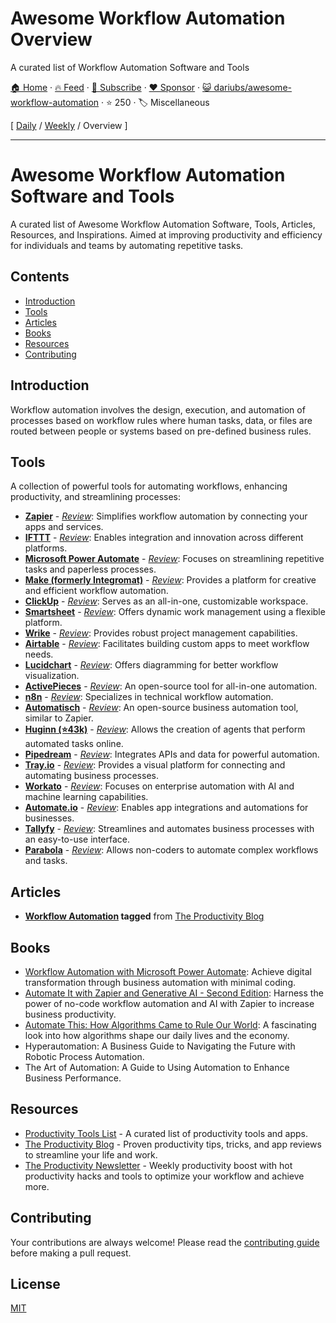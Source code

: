 # Awesome Workflow Automation Overview

A curated list of Workflow Automation Software and Tools

[🏠 Home](/README.md) · [🔥 Feed](https://www.trackawesomelist.com/dariubs/awesome-workflow-automation/rss.xml) · [📮 Subscribe](https://trackawesomelist.us17.list-manage.com/subscribe?u=d2f0117aa829c83a63ec63c2f&id=36a103854c) · [❤️  Sponsor](https://github.com/sponsors/theowenyoung) · [😺 dariubs/awesome-workflow-automation](https://github.com/dariubs/awesome-workflow-automation) · ⭐ 250 · 🏷️ Miscellaneous

[ [Daily](/content/dariubs/awesome-workflow-automation/README.md) / [Weekly](/content/dariubs/awesome-workflow-automation/week/README.md) / Overview ]

---

# Awesome Workflow Automation Software and Tools

A curated list of Awesome Workflow Automation Software, Tools, Articles, Resources, and Inspirations. Aimed at improving productivity and efficiency for individuals and teams by automating repetitive tasks.

## Contents

*   [Introduction](#introduction)
*   [Tools](#tools)
*   [Articles](#articles)
*   [Books](#books)
*   [Resources](#resources)
*   [Contributing](#contributing)

## Introduction

Workflow automation involves the design, execution, and automation of processes based on workflow rules where human tasks, data, or files are routed between people or systems based on pre-defined business rules.

## Tools

A collection of powerful tools for automating workflows, enhancing productivity, and streamlining processes:

*   **[Zapier](https://zapier.com/)** - *[Review](https://productivity.directory/zapier)*: Simplifies workflow automation by connecting your apps and services.
*   **[IFTTT](https://ifttt.com/)** - *[Review](https://productivity.directory/ifttt)*: Enables integration and innovation across different platforms.
*   **[Microsoft Power Automate](https://flow.microsoft.com/)** - *[Review](https://productivity.directory/microsoft-power-automate)*: Focuses on streamlining repetitive tasks and paperless processes.
*   **[Make (formerly Integromat)](https://www.make.com/)** - *[Review](https://productivity.directory/make)*: Provides a platform for creative and efficient workflow automation.
*   **[ClickUp](https://clickup.com/)** - *[Review](https://productivity.directory/clickup)*: Serves as an all-in-one, customizable workspace.
*   **[Smartsheet](https://www.smartsheet.com/)** - *[Review](https://productivity.directory/smartsheet)*: Offers dynamic work management using a flexible platform.
*   **[Wrike](https://www.wrike.com/)** - *[Review](https://productivity.directory/wrike)*: Provides robust project management capabilities.
*   **[Airtable](https://airtable.com/)** - *[Review](https://productivity.directory/airtable)*: Facilitates building custom apps to meet workflow needs.
*   **[Lucidchart](https://www.lucidchart.com/)** - *[Review](https://productivity.directory/lucidchart)*: Offers diagramming for better workflow visualization.
*   **[ActivePieces](https://www.activepieces.com/)** - *[Review](https://productivity.directory/activepieces)*: An open-source tool for all-in-one automation.
*   **[n8n](https://n8n.io/)** - *[Review](https://productivity.directory/n8n)*: Specializes in technical workflow automation.
*   **[Automatisch](https://automatisch.io/)** - *[Review](https://productivity.directory/automatisch)*: An open-source business automation tool, similar to Zapier.
*   **[Huginn (⭐43k)](https://github.com/huginn/huginn)** - *[Review](https://productivity.directory/huginn)*: Allows the creation of agents that perform automated tasks online.
*   **[Pipedream](https://pipedream.com/)** - *[Review](https://productivity.directory/pipedream)*: Integrates APIs and data for powerful automation.
*   **[Tray.io](https://tray.io/)** - *[Review](https://productivity.directory/tray-io)*: Provides a visual platform for connecting and automating business processes.
*   **[Workato](https://www.workato.com/)** - *[Review](https://productivity.directory/workato)*: Focuses on enterprise automation with AI and machine learning capabilities.
*   **[Automate.io](https://automate.io/)** - *[Review](https://productivity.directory/automate-io)*: Enables app integrations and automations for businesses.
*   **[Tallyfy](https://tallyfy.com/)** - *[Review](https://productivity.directory/tallyfy)*: Streamlines and automates business processes with an easy-to-use interface.
*   **[Parabola](https://parabola.io/)** - *[Review](https://productivity.directory/parabola)*: Allows non-coders to automate complex workflows and tasks.

## Articles

*   **[Workflow Automation](https://blog.productivity.directory/tagged/workflow-automation) tagged** from [The Productivity Blog](https://blog.productivity.directory/)

## Books

*   [Workflow Automation with Microsoft Power Automate](https://www.amazon.com/Workflow-Automation-Microsoft-Power-Automate/dp/1839213795): Achieve digital transformation through business automation with minimal coding.
*   [Automate It with Zapier and Generative AI - Second Edition](https://www.amazon.com/Automate-Zapier-Generative-automation-productivity/dp/1803239840/): Harness the power of no-code workflow automation and AI with Zapier to increase business productivity.
*   [Automate This: How Algorithms Came to Rule Our World](https://www.amazon.com/Automate-This-Algorithms-Plattner-Sept/dp/1591844924): A fascinating look into how algorithms shape our daily lives and the economy.
*   Hyperautomation: A Business Guide to Navigating the Future with Robotic Process Automation.
*   The Art of Automation: A Guide to Using Automation to Enhance Business Performance.

## Resources

*   [Productivity Tools List](https://productivity.directory) - A curated list of productivity tools and apps.
*   [The Productivity Blog](https://blog.productivity.directory) - Proven productivity tips, tricks, and app reviews to streamline your life and work.
*   [The Productivity Newsletter](https://newsletter.productivity.directory) - Weekly productivity boost with hot productivity hacks and tools to optimize your workflow and achieve more.

## Contributing

Your contributions are always welcome! Please read the [contributing guide](https://github.com/dariubs/awesome-workflow-automation/blob/main/readme.md/CONTRIBUTING.md) before making a pull request.

## License

[MIT](https://github.com/dariubs/awesome-workflow-automation/blob/main/readme.md/LICENSE.md)

